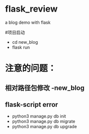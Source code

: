 # flask_review
a blog demo with flask

#项目启动
-   cd new_blog
-   flask run

# 注意的问题：
## 相对路径包修改 -new_blog
## flask-script error
-   python3 manage.py db init
-   python3 manage.py db migrate
-   python3 manage.py db upgrade
